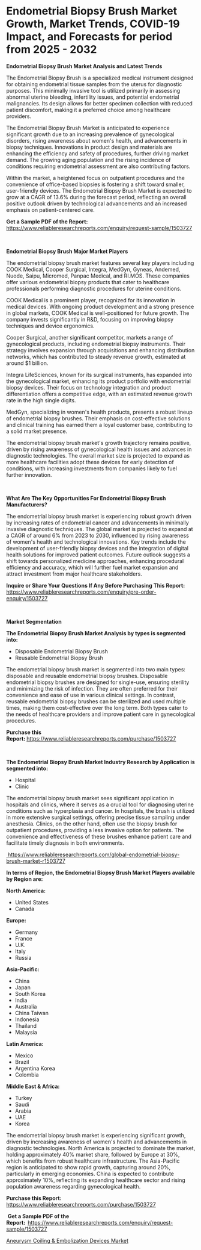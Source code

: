 <p><h1>Endometrial Biopsy Brush Market Growth, Market Trends, COVID-19 Impact, and Forecasts for period from 2025 - 2032</h1></p><p><strong>Endometrial Biopsy Brush Market Analysis and Latest Trends</strong></p>
<p><p>The Endometrial Biopsy Brush is a specialized medical instrument designed for obtaining endometrial tissue samples from the uterus for diagnostic purposes. This minimally invasive tool is utilized primarily in assessing abnormal uterine bleeding, infertility issues, and potential endometrial malignancies. Its design allows for better specimen collection with reduced patient discomfort, making it a preferred choice among healthcare providers.</p><p>The Endometrial Biopsy Brush Market is anticipated to experience significant growth due to an increasing prevalence of gynecological disorders, rising awareness about women's health, and advancements in biopsy techniques. Innovations in product design and materials are enhancing the efficiency and safety of procedures, further driving market demand. The growing aging population and the rising incidence of conditions requiring endometrial assessment are also contributing factors. </p><p>Within the market, a heightened focus on outpatient procedures and the convenience of office-based biopsies is fostering a shift toward smaller, user-friendly devices. The Endometrial Biopsy Brush Market is expected to grow at a CAGR of 13.6% during the forecast period, reflecting an overall positive outlook driven by technological advancements and an increased emphasis on patient-centered care.</p></p>
<p><strong>Get a Sample PDF of the Report:&nbsp;</strong> <a href="https://www.reliableresearchreports.com/enquiry/request-sample/1503727?utm_campaign=2219&utm_medium=2&utm_source=Github&utm_content=ia&utm_term=23032025&utm_id=endometrial-biopsy-brush">https://www.reliableresearchreports.com/enquiry/request-sample/1503727</a></p>
<p>&nbsp;</p>
<p><strong>Endometrial Biopsy Brush Major Market Players</strong></p>
<p><p>The endometrial biopsy brush market features several key players including COOK Medical, Cooper Surgical, Integra, MedGyn, Gyneas, Andemed, Nuode, Saipu, Micromed, Panpac Medical, and RI.MOS. These companies offer various endometrial biopsy products that cater to healthcare professionals performing diagnostic procedures for uterine conditions.</p><p>COOK Medical is a prominent player, recognized for its innovation in medical devices. With ongoing product development and a strong presence in global markets, COOK Medical is well-positioned for future growth. The company invests significantly in R&D, focusing on improving biopsy techniques and device ergonomics.</p><p>Cooper Surgical, another significant competitor, markets a range of gynecological products, including endometrial biopsy instruments. Their strategy involves expansion through acquisitions and enhancing distribution networks, which has contributed to steady revenue growth, estimated at around $1 billion.</p><p>Integra LifeSciences, known for its surgical instruments, has expanded into the gynecological market, enhancing its product portfolio with endometrial biopsy devices. Their focus on technology integration and product differentiation offers a competitive edge, with an estimated revenue growth rate in the high single digits.</p><p>MedGyn, specializing in women's health products, presents a robust lineup of endometrial biopsy brushes. Their emphasis on cost-effective solutions and clinical training has earned them a loyal customer base, contributing to a solid market presence.</p><p>The endometrial biopsy brush market's growth trajectory remains positive, driven by rising awareness of gynecological health issues and advances in diagnostic technologies. The overall market size is projected to expand as more healthcare facilities adopt these devices for early detection of conditions, with increasing investments from companies likely to fuel further innovation.</p></p>
<p>&nbsp;</p>
<p><strong>What Are The Key Opportunities For Endometrial Biopsy Brush Manufacturers?</strong></p>
<p><p>The endometrial biopsy brush market is experiencing robust growth driven by increasing rates of endometrial cancer and advancements in minimally invasive diagnostic techniques. The global market is projected to expand at a CAGR of around 6% from 2023 to 2030, influenced by rising awareness of women's health and technological innovations. Key trends include the development of user-friendly biopsy devices and the integration of digital health solutions for improved patient outcomes. Future outlook suggests a shift towards personalized medicine approaches, enhancing procedural efficiency and accuracy, which will further fuel market expansion and attract investment from major healthcare stakeholders.</p></p>
<p><strong>Inquire or Share Your Questions If Any Before Purchasing This Report:</strong> <a href="https://www.reliableresearchreports.com/enquiry/pre-order-enquiry/1503727?utm_campaign=2219&utm_medium=2&utm_source=Github&utm_content=ia&utm_term=23032025&utm_id=endometrial-biopsy-brush">https://www.reliableresearchreports.com/enquiry/pre-order-enquiry/1503727</a></p>
<p>&nbsp;</p>
<p><strong>Market Segmentation</strong></p>
<p><strong>The Endometrial Biopsy Brush Market Analysis by types is segmented into:</strong></p>
<p><ul><li>Disposable Endometrial Biopsy Brush</li><li>Reusable Endometrial Biopsy Brush</li></ul></p>
<p><p>The endometrial biopsy brush market is segmented into two main types: disposable and reusable endometrial biopsy brushes. Disposable endometrial biopsy brushes are designed for single-use, ensuring sterility and minimizing the risk of infection. They are often preferred for their convenience and ease of use in various clinical settings. In contrast, reusable endometrial biopsy brushes can be sterilized and used multiple times, making them cost-effective over the long term. Both types cater to the needs of healthcare providers and improve patient care in gynecological procedures.</p></p>
<p><strong>Purchase this Report:&nbsp;</strong><a href="https://www.reliableresearchreports.com/purchase/1503727?utm_campaign=2219&utm_medium=2&utm_source=Github&utm_content=ia&utm_term=23032025&utm_id=endometrial-biopsy-brush">https://www.reliableresearchreports.com/purchase/1503727</a></p>
<p>&nbsp;</p>
<p><strong>The Endometrial Biopsy Brush Market Industry Research by Application is segmented into:</strong></p>
<p><ul><li>Hospital</li><li>Clinic</li></ul></p>
<p><p>The endometrial biopsy brush market sees significant application in hospitals and clinics, where it serves as a crucial tool for diagnosing uterine conditions such as hyperplasia and cancer. In hospitals, the brush is utilized in more extensive surgical settings, offering precise tissue sampling under anesthesia. Clinics, on the other hand, often use the biopsy brush for outpatient procedures, providing a less invasive option for patients. The convenience and effectiveness of these brushes enhance patient care and facilitate timely diagnosis in both environments.</p></p>
<p><a href="https://www.reliableresearchreports.com/global-endometrial-biopsy-brush-market-r1503727?utm_campaign=2219&utm_medium=2&utm_source=Github&utm_content=ia&utm_term=23032025&utm_id=endometrial-biopsy-brush">&nbsp;https://www.reliableresearchreports.com/global-endometrial-biopsy-brush-market-r1503727</a></p>
<p><strong>In terms of Region, the Endometrial Biopsy Brush Market Players available by Region are:</strong></p>
<p>
    <p> <strong> North America: </strong>
        <ul>
            <li>United States</li>
            <li>Canada</li>
        </ul>
        </p> 
    <p> <strong> Europe: </strong>
        <ul>
            <li>Germany</li>
            <li>France</li>
            <li>U.K.</li>
            <li>Italy</li>
            <li>Russia</li>
        </ul>
        </p> 
    <p> <strong> Asia-Pacific: </strong>
        <ul>
            <li>China</li>
            <li>Japan</li>
            <li>South Korea</li>
            <li>India</li>
            <li>Australia</li>
            <li>China Taiwan</li>
            <li>Indonesia</li>
            <li>Thailand</li>
            <li>Malaysia</li>
        </ul>
        </p> 
    <p> <strong> Latin America: </strong>
        <ul>
            <li>Mexico</li>
            <li>Brazil</li>
            <li>Argentina Korea</li>
            <li>Colombia</li>
        </ul>
        </p> 
    <p> <strong> Middle East & Africa: </strong>
        <ul>
            <li>Turkey</li>
            <li>Saudi</li>
            <li>Arabia</li>
            <li>UAE</li>
            <li>Korea</li>
        </ul>
    </p>
    </p>
<p><p>The endometrial biopsy brush market is experiencing significant growth, driven by increasing awareness of women's health and advancements in diagnostic technologies. North America is projected to dominate the market, holding approximately 40% market share, followed by Europe at 30%, which benefits from robust healthcare infrastructure. The Asia-Pacific region is anticipated to show rapid growth, capturing around 20%, particularly in emerging economies. China is expected to contribute approximately 10%, reflecting its expanding healthcare sector and rising population awareness regarding gynecological health.</p></p>
<p><strong>Purchase this Report: </strong><a href="https://www.reliableresearchreports.com/purchase/1503727?utm_campaign=2219&utm_medium=2&utm_source=Github&utm_content=ia&utm_term=23032025&utm_id=endometrial-biopsy-brush">https://www.reliableresearchreports.com/purchase/1503727</a></p>
<p>&nbsp;<strong>Get a Sample PDF of the Report:&nbsp;&nbsp;</strong><a href="https://www.reliableresearchreports.com/enquiry/request-sample/1503727?utm_campaign=2219&utm_medium=2&utm_source=Github&utm_content=ia&utm_term=23032025&utm_id=endometrial-biopsy-brush">https://www.reliableresearchreports.com/enquiry/request-sample/1503727</a></p>
<p><strong></strong></p>
<p><p><a href="https://github.com/suleimannichelle7/Market-Research-Report-List-1/blob/main/aneurysm-coiling-embolization-devices-market.md?utm_campaign=2219&utm_medium=2&utm_source=Github&utm_content=ia&utm_term=23032025&utm_id=endometrial-biopsy-brush">Aneurysm Coiling & Embolization Devices Market</a></p></p>